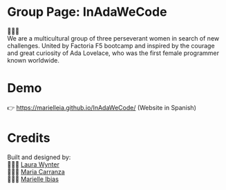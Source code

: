 # Group Page: InAdaWeCode


👩👩👩<br>
We are a multicultural group of three perseverant women in search of new challenges. 
United by Factoria F5 bootcamp and inspired by the courage and great curiosity of Ada Lovelace, 
who was the first female programmer known worldwide.

# Demo
👉 https://marielleia.github.io/InAdaWeCode/
(Website in Spanish)

# Credits
Built and designed by:<br>
👨🏻‍💻 <a href="https://github.com/Laurawynter">Laura Wynter</a><br>
👨🏻‍💻 <a href="https://github.com/Mar-carranza">Maria Carranza</a><br>
👨🏻‍💻 <a href="https://github.com/marielleia">Marielle Ibias</a><br/>
